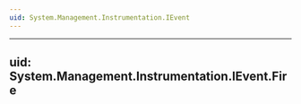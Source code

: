 ```yaml
---
uid: System.Management.Instrumentation.IEvent
---
```


---
uid: System.Management.Instrumentation.IEvent.Fire
---

